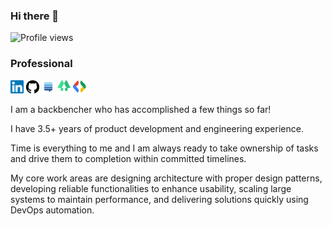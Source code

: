 ### Hi there 👋

![Profile views](https://gpvc.arturio.dev/handsomecoder)

### Professional

[<img src="assets/icons/linkedin.svg" alt="LinkedIn" width="21px"/>](https://www.linkedin.com/in/handsomecoder)
[<img src="assets/icons/github.svg" alt="GitHub" width="21px"/>](https://github.com/HandsomeCoder)
[<img src="assets/icons/stackexchange.svg" alt="Stack Exchange" width="21px"/>](https://stackexchange.com/users/8561300/handsomecoder?tab=accounts)
[<img src="assets/icons/linktree.svg" alt="LinkTree" width="21px"/>](https://linktr.ee/handsomecoder)
[<img src="assets/icons/gdg.svg" alt="Google Developer" width="21px" height="21px"/>](https://g.dev/hm_shah)

I am a backbencher who has accomplished a few things so far!

I have 3.5+ years of product development and engineering experience.

Time is everything to me and I am always ready to take ownership of tasks and drive them to completion within committed timelines.

My core work areas are designing architecture with proper design patterns, developing reliable functionalities to enhance usability, scaling large systems to maintain performance, and delivering solutions quickly using DevOps automation.
